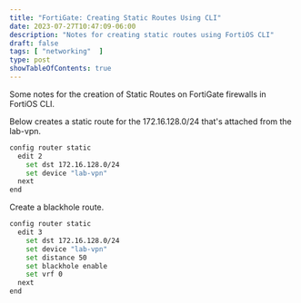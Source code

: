 ```yaml
---
title: "FortiGate: Creating Static Routes Using CLI"
date: 2023-07-27T10:47:09-06:00
description: "Notes for creating static routes using FortiOS CLI"
draft: false
tags: [ "networking"  ]
type: post
showTableOfContents: true
---
```


Some notes for the creation of Static Routes on FortiGate firewalls in
FortiOS CLI.

Below creates a static route for the 172.16.128.0/24 that's attached
from the lab-vpn.

```sh
config router static
  edit 2
    set dst 172.16.128.0/24
    set device "lab-vpn"
  next
end
```

Create a blackhole route.

```sh
config router static
  edit 3
    set dst 172.16.128.0/24
    set device "lab-vpn"
    set distance 50
    set blackhole enable
    set vrf 0
  next
end
```
